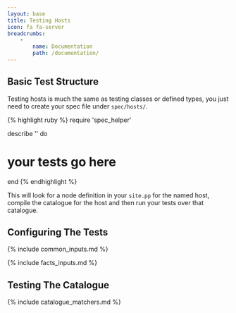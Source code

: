 ```yaml
---
layout: base
title: Testing Hosts
icon: fa fa-server
breadcrumbs:
    -
        name: Documentation
        path: /documentation/
---
```


## Basic Test Structure

Testing hosts is much the same as testing classes or defined types, you just
need to create your spec file under `spec/hosts/`.

{% highlight ruby %}
require 'spec_helper'

describe '<host name>' do
  # your tests go here
end
{% endhighlight %}

This will look for a node definition in your `site.pp` for the named host,
compile the catalogue for the host and then run your tests over that catalogue.

## Configuring The Tests

{% include common_inputs.md %}

{% include facts_inputs.md %}

## Testing The Catalogue

{% include catalogue_matchers.md %}
